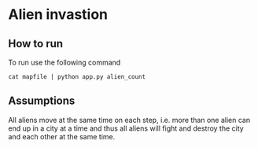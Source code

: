 # Alien invastion

## How to run

To run use the following command

    cat mapfile | python app.py alien_count

## Assumptions
All aliens move at the same time on each step, i.e. more than one alien can end up in a city at a time and thus all aliens will fight and destroy the city and each other at the same time.
